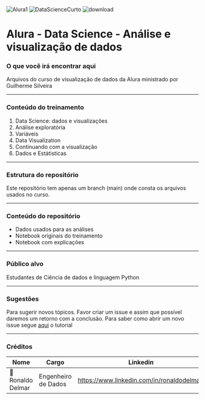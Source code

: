 ![Alura1](https://user-images.githubusercontent.com/62447846/224147368-4560a63e-f7cb-425a-94e7-31f299af017b.jpg)
![DataScienceCurto](https://user-images.githubusercontent.com/62447846/224176164-433caa3f-ffa0-4ae9-be98-0da30cd45e10.png)
![download](https://user-images.githubusercontent.com/62447846/224147432-47e2c633-e427-4525-80d9-e4109744402b.jpg)

# Alura - Data Science - Análise e visualização de dados

### O que você irá encontrar aqui
Arquivos do curso de visualização de dados da Alura ministrado por Guilherme Silveira 

---

### Conteúdo do treinamento 
01. Data Science: dados e visualizações 
02. Análise exploratória 
03. Variáveis
04. Data Visualization
05. Continuando com a visualização
06. Dados e Estátisticas

---

### Estrutura do repositório
Este repositório tem apenas um branch (main) onde consta os arquivos usados no curso.

---

### Conteúdo do repositório
- Dados usados para as análises 
- Notebook originais do treinamento
- Notebook com explicações

---

### Público alvo
Estudantes de Ciência de dados e linguagem Python

---

### Sugestões
Para sugerir novos tópicos. Favor criar um issue e assim que possível daremos um retorno com a conclusão. 
Para saber como abrir um novo issue segue [aqui](https://docs.github.com/pt/github-ae@latest/issues/tracking-your-work-with-issues/creating-an-issue) o tutorial

---

### Créditos
| Nome               | Cargo         | Linkedin                                             |
| -------------------|---------------|------------------------------------------------------|
|🥇 Ronaldo Delmar   |  Engenheiro de Dados  | https://www.linkedin.com/in/ronaldodelmar/  |

